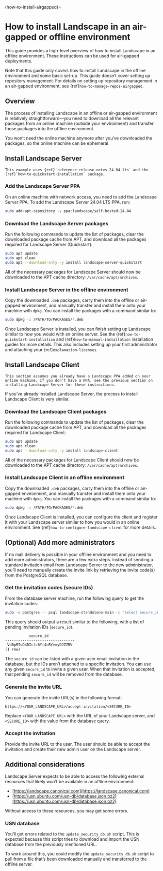 (how-to-install-airgapped)=
# How to install Landscape in an air-gapped or offline environment

This guide provides a high-level overview of how to install Landscape in an offline environment. These instructions can be used for air-gapped deployments.

Note that this guide only covers how to install Landscape in the offline environment and some basic set-up. This guide doesn’t cover setting up repository management. For details on setting up repository management in an air-gapped environment, see {ref}`how-to-manage-repos-airgapped`.

## Overview

The process of installing Landscape in an offline or air-gapped environment is relatively straightforward—you need to download all the relevant packages from an online machine (outside your environment) and transfer those packages into the offline environment.

You won’t need the online machine anymore after you’ve downloaded the packages, so the online machine can be ephemeral.

## Install Landscape Server

```{note}
This example uses {ref}`reference-release-notes-24-04-lts` and the {ref}`how-to-quickstart-installation` package.
```

### Add the Landscape Server PPA

On an online machine with network access, you need to add the Landscape Server PPA. To add the Landscape Server 24.04 LTS PPA, run:

```bash
sudo add-apt-repository -y ppa:landscape/self-hosted-24.04
```

### Download the Landscape Server packages

Run the following commands to update the list of packages, clear the downloaded package cache from APT, and download all the packages required for Landscape Server (Quickstart):

```bash
sudo apt update
sudo apt clean
sudo apt --download-only -y install landscape-server-quickstart
```

All of the necessary packages for Landscape Server should now be downloaded to the APT cache directory: `/var/cache/apt/archives`.

### Install Landscape Server in the offline environment

Copy the downloaded `.deb` packages, carry them into the offline or air-gapped environment, and manually transfer and install them onto your machine with `dpkg`. You can install the packages with a command similar to:

```bash
sudo dpkg -i /PATH/TO/PACKAGES/*.deb
```

Once Landscape Server is installed, you can finish setting up Landscape similar to how you would with an online server. See the {ref}`how-to-quickstart-installation` and {ref}`how-to-manual-installation` installation guides for more details. This also includes setting up your first administrator and attaching your {ref}`explanation-licenses`.

## Install Landscape Client

```{note}
This section assumes you already have a Landscape PPA added on your online machine. If you don’t have a PPA, see the previous section on installing Landscape Server for these instructions.
```

If you’ve already installed Landscape Server, the process to install Landscape Client is very similar.

### Download the Landscape Client packages

Run the following commands to update the list of packages, clear the downloaded package cache from APT, and download all the packages required for Landscape Client:

```bash
sudo apt update
sudo apt clean
sudo apt --download-only -y install landscape-client
```

All of the necessary packages for Landscape Client should now be downloaded to the APT cache directory: `/var/cache/apt/archives`.

### Install Landscape Client in an offline environment

Copy the downloaded `.deb` packages, carry them into the offline or air-gapped environment, and manually transfer and install them onto your machine with `dpkg`. You can install the packages with a command similar to:

```bash
sudo dpkg -i /PATH/TO/PACKAGES/*.deb
```

Once Landscape Client is installed, you can configure the client and register it with your Landscape server similar to how you would in an online environment. See {ref}`how-to-configure-landscape-client` for more details.

## (Optional) Add more administrators

If no mail delivery is possible in your offline environment and you need to add more administrators, there are a few extra steps. Instead of sending a standard invitation email from Landscape Server to the new administrator, you’ll need to manually create the invite link by retrieving the invite code(s) from the PostgreSQL database.

### Get the invitation codes (secure IDs)

From the database server machine, run the following query to get the invitation codes:

```bash
sudo -u postgres -- psql landscape-standalone-main -c "select secure_id from account_invitation;"
```

This query should output a result similar to the following, with a list of pending invitation IDs (`secure_id`).

```bash
           secure_id            
--------------------------------
 Vd0pMIsD4DIcls6Yt4nRYvmyDJZZRV
(1 row)
```

The `secure_id` can be listed with a given user email invitation in the database, but the IDs aren’t attached to a specific invitation. You can use any given `secure_id` to invite a given user. When that invitation is accepted, that pending `secure_id` will be removed from the database.

### Generate the invite URL

You can generate the invite URL(s) in the following format:

```text
https://<YOUR_LANDSCAPE_URL>/accept-invitation/<SECURE_ID>
```

Replace `<YOUR_LANDSCAPE_URL>` with the URL of your Landscape server, and `<SECURE_ID>` with the value from the database query.

### Accept the invitation

Provide the invite URL to the user. The user should be able to accept the invitation and create their new admin user on the Landscape server.

## Additional considerations

Landscape Server expects to be able to access the following external resources that likely won’t be available in an offline environment:

* [https://landscape.canonical.com](https://landscape.canonical.com)
* [https://usn.ubuntu.com/usn-db/database.json.bz2](https://usn.ubuntu.com/usn-db/database.json.bz2)

Without access to these resources, you may get some errors.

### USN database

You’ll get errors related to the `update_security_db.sh` script. This is expected because this script tries to download and import the USN database from the previously mentioned URL.

To work around this, you could modify the `update_security_db.sh` script to pull from a file that’s been downloaded manually and transferred to the offline server.
